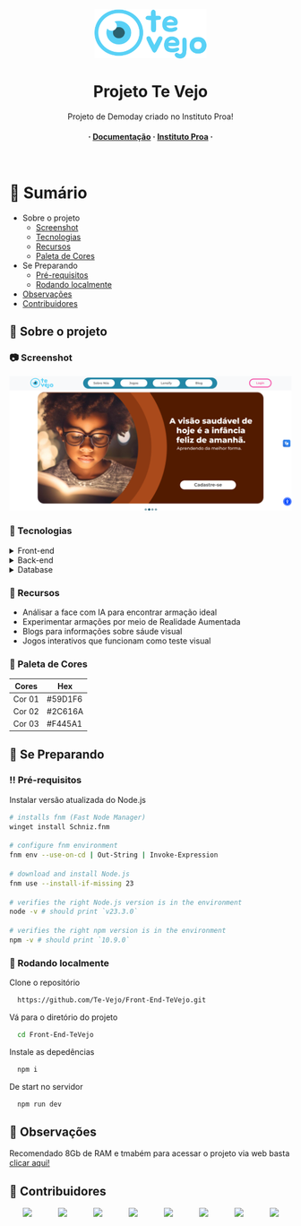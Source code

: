 <div align="center">

  <img src="./imagens/logo.svg" alt="logo" width="200" height="auto" />
  <h1>Projeto Te Vejo</h1>
  
  <p>
    Projeto de Demoday criado no Instituto Proa!
  </p>
   
<h4>
  <span> · </span>
    <a href="https://docs.google.com/document/d/1aIpb1FACnRY-QxivR-8wZV5SEMCfHKUF/edit?usp=sharing&ouid=100107909743078699184&rtpof=true&sd=true">Documentação</a>
  <span> · </span>
    <a href="http://eteccamargoaranha.com.br/">Instituto Proa</a>
  <span> · </span>
</div>

<br />

<!-- Table of Contents -->
# :notebook_with_decorative_cover: Sumário

- Sobre o projeto
  * [Screenshot](#camera-screenshot)
  * [Tecnologias](#space_invader-tecnologias)
  * [Recursos](#dart-recursos)
  * [Paleta de Cores](#art-paleta-de-cores)
- Se Preparando
  * [Pré-requisitos](#bangbang-pré-requisitos)
  * [Rodando localmente](#running-rodando-localmente)
- [Observações](#eyes-observações)
- [Contribuidores](#wave-contribuidores)

  

<!-- About the Project -->
## :star2: Sobre o projeto


<!-- Screenshots -->
### :camera: Screenshot

<div align="center"> 
  <img src="./imagens/print.png" alt="screenshot" />
</div>


<!-- TechStack -->
### :space_invader: Tecnologias

<details>
  <summary>Front-end</summary>
  <ul>
    <li><a href="https://developer.mozilla.org/pt-BR/docs/Web/HTML" target="_blank">HTML5</a></li>
    <li><a href="https://developer.mozilla.org/pt-BR/docs/Web/CSS" target="_blank">CSS3</a></li>
    <li><a href="https://react.dev/reference/react" target="_blank">React</a></li>
    <li><a href="https://reactstrap.github.io/?path=/docs/home-installation--page" target="_blank">Reactstrap</a></li>
      <li><a href="https://react-bootstrap.netlify.app/docs/getting-started/introduction" target="_blank">Bootstrap React</a></li>
  </ul>
</details>

<details>
  <summary>Back-end</summary>
  <ul>
    <li><a href="https://www.w3schools.com/java/">Java</a></li>
    <li><a href="https://docs.spring.io/spring-boot/index.html">Spring Boot</a></li>
  </ul>
</details>

<details>
<summary>Database</summary>
  <ul>
    <li><a href="https://www.mysql.com/">MySQL</a></li>
  </ul>
</details>

<!-- Features -->
### :dart: Recursos

- Análisar a face com IA para encontrar armação ideal
- Experimentar armações por meio de Realidade Aumentada
- Blogs para informações sobre sáude visual
- Jogos interativos que funcionam como teste visual

<!-- Color Reference -->
### :art: Paleta de Cores

| Cores             | Hex                                                                |
| ----------------- | ------------------------------------------------------------------ |
| Cor 01| #59D1F6 |
| Cor 02| #2C616A |
| Cor 03| #F445A1 |

<!-- Getting Started -->
## 	:toolbox: Se Preparando

<!-- Prerequisites -->
### :bangbang: Pré-requisitos

Instalar versão atualizada do Node.js

```bash
# installs fnm (Fast Node Manager)
winget install Schniz.fnm

# configure fnm environment
fnm env --use-on-cd | Out-String | Invoke-Expression

# download and install Node.js
fnm use --install-if-missing 23

# verifies the right Node.js version is in the environment
node -v # should print `v23.3.0`

# verifies the right npm version is in the environment
npm -v # should print `10.9.0`
```

<!-- Run Locally -->
### :running: Rodando localmente

Clone o repositório

```bash
  https://github.com/Te-Vejo/Front-End-TeVejo.git
```

Vá para o diretório do projeto

```bash
  cd Front-End-TeVejo
```

Instale as depedências 

```bash
  npm i
```

De start no servidor

```bash
  npm run dev
```


<!-- Usage -->
## :eyes: Observações

Recomendado 8Gb de RAM e tmabém para acessar o projeto via web basta <a href="https://tevejo.com.br/" target="_blank">clicar aqui!</a>

<!-- Contributing -->
## :wave: Contribuidores

<div style="display:flex; justify-content: space-around;">
<a href="https://github.com/Cai0Sant0">
  <img src="https://avatars.githubusercontent.com/u/110570422?v=4" width="50" />
</a>
<a href="https://github.com/Rirfit">
  <img src="https://avatars.githubusercontent.com/u/88068045?v=4" width="50" />
</a>
<a href="https://github.com/Braz4BR">
  <img src="https://avatars.githubusercontent.com/u/145507230?v=4"  width="50" />
</a>
  <a href="https://github.com/LiveaBrito">
  <img src="https://avatars.githubusercontent.com/u/159591382?v=4" width="50" />
</a>
<a href="https://github.com/gusantos7">
  <img src="https://avatars.githubusercontent.com/u/169494657?v=4" width="50" />
</a>
<a href="https://github.com/lissalissa-hub">
  <img src="https://avatars.githubusercontent.com/u/177350386?v=4"  width="50" />
</a>
  <a href="https://github.com/Pedro-HTS">
  <img src="https://avatars.githubusercontent.com/u/179891814?v=4" width="50" />
</a>
<a href="https://github.com/soniacolumba">
  <img src="https://avatars.githubusercontent.com/u/180213613?v=4" width="50" />
</a>
</div>





